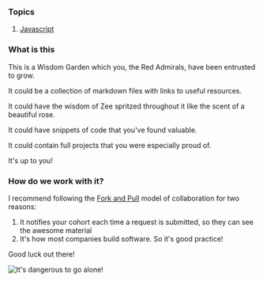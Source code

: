 ### Topics
1. [Javascript](/javascript.md)
### What is this
This is a Wisdom Garden which you, the Red Admirals, have been entrusted to
grow.

It could be a collection of markdown files with links to useful resources.

It could have the wisdom of Zee spritzed throughout it like the scent of a
beautiful rose.

It could have snippets of code that you've found valuable.

It could contain full projects that you were especially proud of.

It's up to you!


### How do we work with it?

I recommend following the [Fork and
Pull](https://help.github.com/articles/using-pull-requests) model of
collaboration for two reasons:

1. It notifies your cohort each time a request is submitted, so they can
   see the awesome material
2. It's how most companies build software. So it's good practice!

Good luck out there!

![It's dangerous to go alone!](http://www.zeldauniverse.net/wp-content/uploads/2013/03/its-dangerous-to-go-alone-take-this.jpg)
